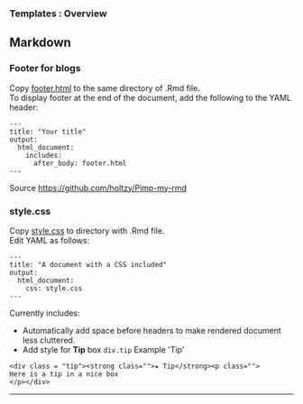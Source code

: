 ### Templates : Overview



## Markdown

### Footer for blogs

Copy [footer.html](https://github.com/SciWilro/Templates/Markdown/footer.html) to the same directory of .Rmd file.  
To display footer at the end of the document, add the following to the YAML header:

```
---
title: "Your title"
output:
  html_document:
    includes:
      after_body: footer.html
---
```

Source <https://github.com/holtzy/Pimp-my-rmd>

### style.css

Copy [style.css](https://github.com/SciWilro/Templates/Markdown/style.css) to directory with .Rmd file.  
Edit YAML as follows:

```
---
title: "A document with a CSS included"
output:
  html_document:
    css: style.css
---
```

Currently includes:
+ Automatically add space before headers to make rendered document less cluttered.
+ Add style for **Tip** box `div.tip`
  Example 'Tip'

```
<div class = "tip"><strong class="">★ Tip</strong><p class="">
Here is a tip in a nice box
</p></div>
```

***

<!--
### Jekyll Themes
Your Pages site will use the layout and styles from the Jekyll theme you have selected in your [repository settings](https://github.com/SciWilro/Templates/settings). The name of this theme is saved in the Jekyll `_config.yml` configuration file.
-->
